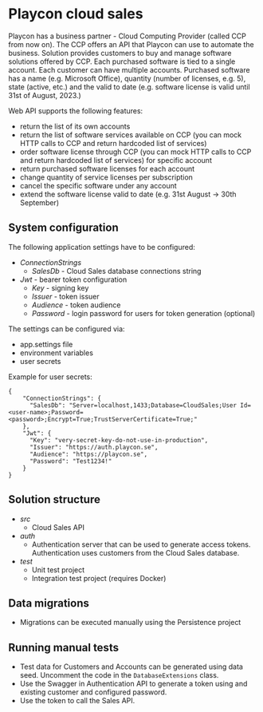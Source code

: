 # Playcon cloud sales #

Playcon has a business partner - Cloud Computing Provider (called CCP from now on). The CCP offers an API that Playcon can use to automate the business.
Solution provides customers to buy and manage software solutions offered by CCP. Each purchased software is tied to a single account. Each customer can have multiple accounts.
Purchased software has a name (e.g. Microsoft Office), quantity (number of licenses, e.g. 5), state (active, etc.) and the valid to date (e.g. software license is valid until 31st of August, 2023.)

Web API supports the following features:

- return the list of its own accounts
- return the list of software services available on CCP (you can mock HTTP calls to CCP and return hardcoded list of services)
- order software license through CCP (you can mock HTTP calls to CCP and return hardcoded list of services) for specific account
- return purchased software licenses for each account
- change quantity of service licenses per subscription
- cancel the specific software under any account
- extend the software license valid to date (e.g. 31st August -> 30th September)

## System configuration ##

The following application settings have to be configured:

- *ConnectionStrings*
  - *SalesDb* - Cloud Sales database connections string
- *Jwt* - bearer token configuration
  - *Key* - signing key
  - *Issuer* - token issuer
  - *Audience* - token audience
  - *Password* - login password for users for token generation (optional)

The settings can be configured via:

- app.settings file
- environment variables
- user secrets

Example for user secrets:
```
{
    "ConnectionStrings": {
      "SalesDb": "Server=localhost,1433;Database=CloudSales;User Id=<user-name>;Password=<password>;Encrypt=True;TrustServerCertificate=True;"
    },
    "Jwt": {
      "Key": "very-secret-key-do-not-use-in-production",
      "Issuer": "https://auth.playcon.se",
      "Audience": "https://playcon.se",
      "Password": "Test1234!"
    }
}
```

## Solution structure ##

- *src*
  - Cloud Sales API
- *auth*
  - Authentication server that can be used to generate access tokens. Authentication uses customers from the Cloud Sales database.
- *test*
  - Unit test project
  - Integration test project (requires Docker)

## Data migrations ##

- Migrations can be executed manually using the Persistence project

## Running manual tests ##

- Test data for Customers and Accounts can be generated using data seed. Uncomment the code in the ```DatabaseExtensions``` class.
- Use the Swagger in Authentication API to generate a token using and existing customer and configured password.
- Use the token to call the Sales API.

